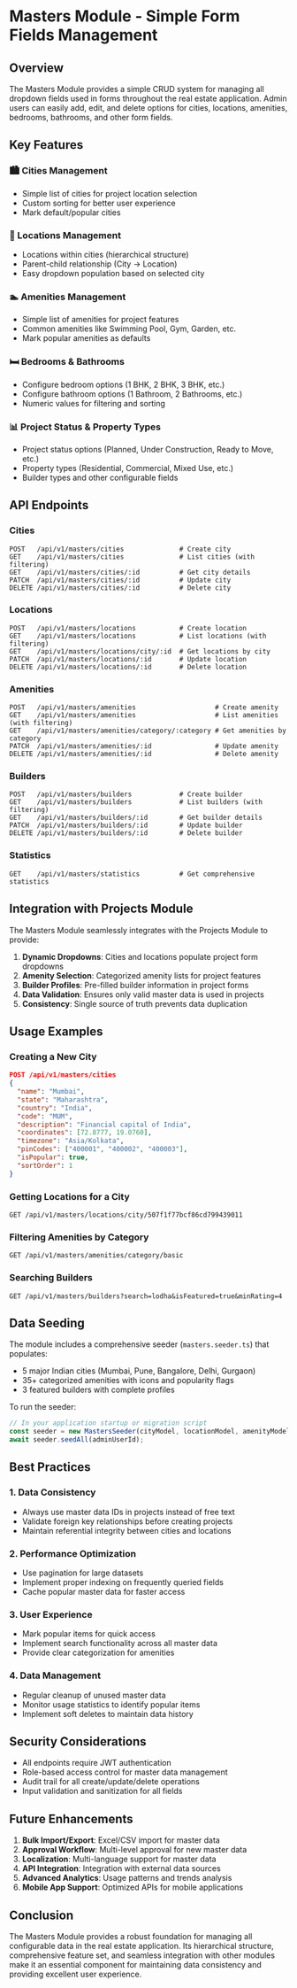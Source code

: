 # Masters Module - Simple Form Fields Management

## Overview

The Masters Module provides a simple CRUD system for managing all dropdown fields used in forms throughout the real estate application. Admin users can easily add, edit, and delete options for cities, locations, amenities, bedrooms, bathrooms, and other form fields.

## Key Features

### 🏙️ Cities Management
- Simple list of cities for project location selection
- Custom sorting for better user experience
- Mark default/popular cities

### 📍 Locations Management
- Locations within cities (hierarchical structure)
- Parent-child relationship (City → Location)
- Easy dropdown population based on selected city

### 🏊 Amenities Management
- Simple list of amenities for project features
- Common amenities like Swimming Pool, Gym, Garden, etc.
- Mark popular amenities as defaults

### 🛏️ Bedrooms & Bathrooms
- Configure bedroom options (1 BHK, 2 BHK, 3 BHK, etc.)
- Configure bathroom options (1 Bathroom, 2 Bathrooms, etc.)
- Numeric values for filtering and sorting

### 📊 Project Status & Property Types
- Project status options (Planned, Under Construction, Ready to Move, etc.)
- Property types (Residential, Commercial, Mixed Use, etc.)
- Builder types and other configurable fields

## API Endpoints

### Cities
```
POST   /api/v1/masters/cities              # Create city
GET    /api/v1/masters/cities              # List cities (with filtering)
GET    /api/v1/masters/cities/:id          # Get city details
PATCH  /api/v1/masters/cities/:id          # Update city
DELETE /api/v1/masters/cities/:id          # Delete city
```

### Locations
```
POST   /api/v1/masters/locations           # Create location
GET    /api/v1/masters/locations           # List locations (with filtering)
GET    /api/v1/masters/locations/city/:id  # Get locations by city
PATCH  /api/v1/masters/locations/:id       # Update location
DELETE /api/v1/masters/locations/:id       # Delete location
```

### Amenities
```
POST   /api/v1/masters/amenities                    # Create amenity
GET    /api/v1/masters/amenities                    # List amenities (with filtering)
GET    /api/v1/masters/amenities/category/:category # Get amenities by category
PATCH  /api/v1/masters/amenities/:id                # Update amenity
DELETE /api/v1/masters/amenities/:id                # Delete amenity
```

### Builders
```
POST   /api/v1/masters/builders            # Create builder
GET    /api/v1/masters/builders            # List builders (with filtering)
GET    /api/v1/masters/builders/:id        # Get builder details
PATCH  /api/v1/masters/builders/:id        # Update builder
DELETE /api/v1/masters/builders/:id        # Delete builder
```

### Statistics
```
GET    /api/v1/masters/statistics          # Get comprehensive statistics
```

## Integration with Projects Module

The Masters Module seamlessly integrates with the Projects Module to provide:

1. **Dynamic Dropdowns**: Cities and locations populate project form dropdowns
2. **Amenity Selection**: Categorized amenity lists for project features
3. **Builder Profiles**: Pre-filled builder information in project forms
4. **Data Validation**: Ensures only valid master data is used in projects
5. **Consistency**: Single source of truth prevents data duplication

## Usage Examples

### Creating a New City
```json
POST /api/v1/masters/cities
{
  "name": "Mumbai",
  "state": "Maharashtra",
  "country": "India",
  "code": "MUM",
  "description": "Financial capital of India",
  "coordinates": [72.8777, 19.0760],
  "timezone": "Asia/Kolkata",
  "pinCodes": ["400001", "400002", "400003"],
  "isPopular": true,
  "sortOrder": 1
}
```

### Getting Locations for a City
```
GET /api/v1/masters/locations/city/507f1f77bcf86cd799439011
```

### Filtering Amenities by Category
```
GET /api/v1/masters/amenities/category/basic
```

### Searching Builders
```
GET /api/v1/masters/builders?search=lodha&isFeatured=true&minRating=4
```

## Data Seeding

The module includes a comprehensive seeder (`masters.seeder.ts`) that populates:
- 5 major Indian cities (Mumbai, Pune, Bangalore, Delhi, Gurgaon)
- 35+ categorized amenities with icons and popularity flags
- 3 featured builders with complete profiles

To run the seeder:
```typescript
// In your application startup or migration script
const seeder = new MastersSeeder(cityModel, locationModel, amenityModel, builderModel);
await seeder.seedAll(adminUserId);
```

## Best Practices

### 1. Data Consistency
- Always use master data IDs in projects instead of free text
- Validate foreign key relationships before creating projects
- Maintain referential integrity between cities and locations

### 2. Performance Optimization
- Use pagination for large datasets
- Implement proper indexing on frequently queried fields
- Cache popular master data for faster access

### 3. User Experience
- Mark popular items for quick access
- Implement search functionality across all master data
- Provide clear categorization for amenities

### 4. Data Management
- Regular cleanup of unused master data
- Monitor usage statistics to identify popular items
- Implement soft deletes to maintain data history

## Security Considerations

- All endpoints require JWT authentication
- Role-based access control for master data management
- Audit trail for all create/update/delete operations
- Input validation and sanitization for all fields

## Future Enhancements

1. **Bulk Import/Export**: Excel/CSV import for master data
2. **Approval Workflow**: Multi-level approval for new master data
3. **Localization**: Multi-language support for master data
4. **API Integration**: Integration with external data sources
5. **Advanced Analytics**: Usage patterns and trends analysis
6. **Mobile App Support**: Optimized APIs for mobile applications

## Conclusion

The Masters Module provides a robust foundation for managing all configurable data in the real estate application. Its hierarchical structure, comprehensive feature set, and seamless integration with other modules make it an essential component for maintaining data consistency and providing excellent user experience.
